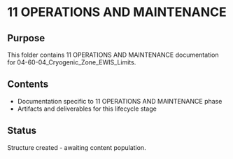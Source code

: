 # 11 OPERATIONS AND MAINTENANCE

## Purpose
This folder contains 11 OPERATIONS AND MAINTENANCE documentation for 04-60-04_Cryogenic_Zone_EWIS_Limits.

## Contents
- Documentation specific to 11 OPERATIONS AND MAINTENANCE phase
- Artifacts and deliverables for this lifecycle stage

## Status
Structure created - awaiting content population.
